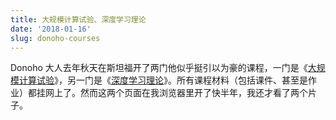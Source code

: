 ```yaml
---
title: 大规模计算试验、深度学习理论
date: '2018-01-16'
slug: donoho-courses
---
```


Donoho 大人去年秋天在斯坦福开了两门他似乎挺引以为豪的课程，一门是《[大规模计算试验](https://stats285.github.io)》，另一门是《[深度学习理论](https://stats385.github.io)》。所有课程材料（包括课件、甚至是作业）都挂网上了。然而这两个页面在我浏览器里开了快半年，我还才看了两个片子。
